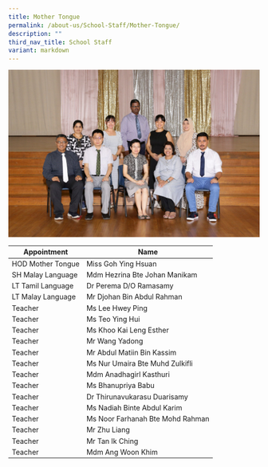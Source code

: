 ```yaml
---
title: Mother Tongue
permalink: /about-us/School-Staff/Mother-Tongue/
description: ""
third_nav_title: School Staff
variant: markdown
---
```

![](/images/Dept%20Photo/MOTHER_TONGUE_DEPARTMENT_2796_FORMAL.jpg)

| Appointment | Name | 
| -------- | -------- | 
| HOD Mother Tongue    | Miss Goh Ying Hsuan   | 
| SH Malay Language     | Mdm Hezrina Bte Johan Manikam    | 
| LT Tamil Language     | Dr Perema D/O Ramasamy    | 
| LT Malay Language    | Mr Djohan Bin Abdul Rahman    | 
| Teacher     | Ms Lee Hwey Ping     | 
| Teacher     | Ms Teo Ying Hui    | 
| Teacher     | Ms Khoo Kai Leng Esther  | 
| Teacher     | Mr Wang Yadong    | 
| Teacher     | Mr Abdul Matiin Bin Kassim   | 
| Teacher     | Ms Nur Umaira Bte Muhd Zulkifli    |
| Teacher     | Mdm Anadhagirl Kasthuri    |
| Teacher     | Ms Bhanupriya Babu   |
| Teacher     | Dr Thirunavukarasu Duarisamy    |
| Teacher     | Ms Nadiah Binte Abdul Karim     |
| Teacher     | Ms Noor Farhanah Bte Mohd Rahman   |
| Teacher     | Mr Zhu Liang     |
| Teacher     | Mr Tan Ik Ching     |
| Teacher     | Mdm Ang Woon Khim   |